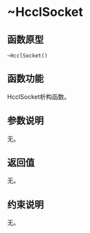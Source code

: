 # \~HcclSocket 

## 函数原型<a name="zh-cn_topic_0000001963416769_section1727015111215"></a>

```
~HcclSocket()
```

## 函数功能<a name="zh-cn_topic_0000001963416769_section1127017520121"></a>

HcclSocket析构函数。

## 参数说明<a name="zh-cn_topic_0000001963416769_section92711256129"></a>

无。

## 返回值<a name="zh-cn_topic_0000001963416769_section1627105191214"></a>

无。

## 约束说明<a name="zh-cn_topic_0000001963416769_section1927114511128"></a>

无。

